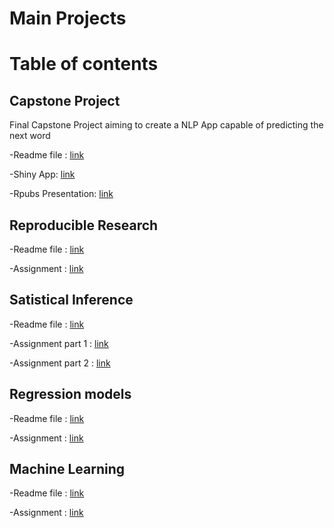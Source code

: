 # Main Projects

# Table of contents

## Capstone Project
Final Capstone Project aiming to create a NLP App capable of predicting the next word 

-Readme file : [link](https://github.com/jordiac/Capstone_DSS/blob/master/README.md)

-Shiny App: [link](https://jordiac.shinyapps.io/nlp_nwp/)

-Rpubs Presentation: [link](http://rpubs.com/jordiac/NPW)



## Reproducible Research

-Readme file : [link](https://github.com/jordiac/Natural_Events_USA/blob/master/README.md)

-Assignment : [link](http://rawgit.com/jordiac/Natural_Events_USA/master/PA2.html)


## Satistical Inference

-Readme file : [link](https://github.com/jordiac/Statistical-inference/blob/master/README.md)

-Assignment part 1 : [link](http://rawgit.com/jordiac/Statistical-inference/master/PA_W4_1.html)

-Assignment part 2 : [link](http://rawgit.com/jordiac/Statistical-inference/master/PA_W4_2.html)


## Regression models

-Readme file : [link](https://github.com/jordiac/Regression-models/blob/master/README.md)

-Assignment : [link](http://rawgit.com/jordiac/Regression-models/master/Regr_Model.html)


## Machine Learning

-Readme file : [link](https://github.com/jordiac/Machine-learning-assign/blob/master/README.md)

-Assignment : [link](http://rawgit.com/jordiac/Machine-learning-assign/master/Machin_Learn_Assign.html)




